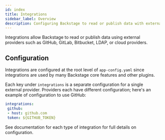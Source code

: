 ```yaml
---
id: index
title: Integrations
sidebar_label: Overview
description: Configuring Backstage to read or publish data with external providers using integrations
---
```


Integrations allow Backstage to read or publish data using external providers
such as GitHub, GitLab, Bitbucket, LDAP, or cloud providers.

## Configuration

Integrations are configured at the root level of `app-config.yaml` since
integrations are used by many Backstage core features and other plugins.

Each key under `integrations` is a separate configuration for a single external
provider. Providers each have different configuration; here's an example of
configuration to use GitHub:

```yaml
integrations:
 github:
 - host: github.com
 token: ${GITHUB_TOKEN}
```

See documentation for each type of integration for full details on
configuration.
